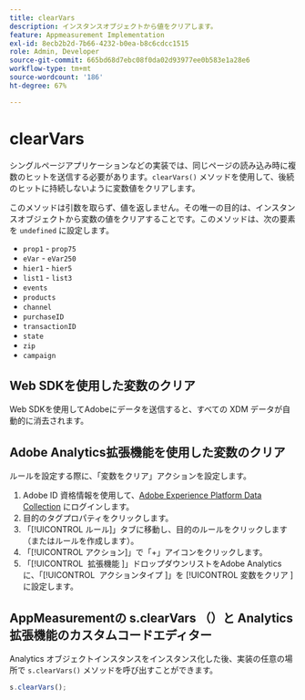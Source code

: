 ```yaml
---
title: clearVars
description: インスタンスオブジェクトから値をクリアします。
feature: Appmeasurement Implementation
exl-id: 8ecb2b2d-7b66-4232-b0ea-b8c6cdcc1515
role: Admin, Developer
source-git-commit: 665bd68d7ebc08f0da02d93977ee0b583e1a28e6
workflow-type: tm+mt
source-wordcount: '186'
ht-degree: 67%

---
```


# clearVars

シングルページアプリケーションなどの実装では、同じページの読み込み時に複数のヒットを送信する必要があります。`clearVars()` メソッドを使用して、後続のヒットに持続しないように変数値をクリアします。

このメソッドは引数を取らず、値を返しません。その唯一の目的は、インスタンスオブジェクトから変数の値をクリアすることです。このメソッドは、次の要素を `undefined` に設定します。

* `prop1` - `prop75`
* `eVar` - `eVar250`
* `hier1` - `hier5`
* `list1` - `list3`
* `events`
* `products`
* `channel`
* `purchaseID`
* `transactionID`
* `state`
* `zip`
* `campaign`

## Web SDKを使用した変数のクリア

Web SDKを使用してAdobeにデータを送信すると、すべての XDM データが自動的に消去されます。

## Adobe Analytics拡張機能を使用した変数のクリア

ルールを設定する際に、「変数をクリア」アクションを設定します。

1. Adobe ID 資格情報を使用して、[Adobe Experience Platform Data Collection](https://experience.adobe.com/data-collection) にログインします。
2. 目的のタグプロパティをクリックします。
3. 「[!UICONTROL ルール]」タブに移動し、目的のルールをクリックします（またはルールを作成します）。
4. 「[!UICONTROL アクション]」で「+」アイコンをクリックします。
5. 「[!UICONTROL &#x200B; 拡張機能 &#x200B;]」ドロップダウンリストをAdobe Analyticsに、「[!UICONTROL &#x200B; アクションタイプ &#x200B;]」を [!UICONTROL &#x200B; 変数をクリア &#x200B;] に設定します。

## AppMeasurementの s.clearVars （）と Analytics 拡張機能のカスタムコードエディター

Analytics オブジェクトインスタンスをインスタンス化した後、実装の任意の場所で `s.clearVars()` メソッドを呼び出すことができます。

```js
s.clearVars();
```
